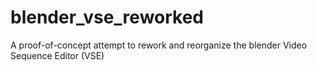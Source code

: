 # blender_vse_reworked
A proof-of-concept attempt to rework and reorganize the blender Video Sequence Editor (VSE)
